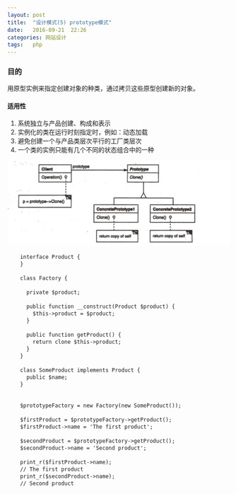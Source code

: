 ```yaml
---
layout: post
title:  "设计模式(5) prototype模式"
date:   2016-09-21  22:26
categories: 网站设计
tags:   php
---
```


###  目的

用原型实例来指定创建对象的种类，通过拷贝这些原型创建新的对象。

#### 适用性

1. 系统独立与产品创建、构成和表示
2. 实例化的类在运行时刻指定时，例如：动态加载
3. 避免创建一个与产品类层次平行的工厂类层次
4. 一个类的实例只能有几个不同的状态组合中的一种


![Prototype](/images/design_patterns/prototype.png)



        interface Product {
        }

        class Factory {

          private $product;

          public function __construct(Product $product) {
            $this->product = $product;
          }

          public function getProduct() {
            return clone $this->product;
          }
        }

        class SomeProduct implements Product {
          public $name;
        }


        $prototypeFactory = new Factory(new SomeProduct());

        $firstProduct = $prototypeFactory->getProduct();
        $firstProduct->name = 'The first product';

        $secondProduct = $prototypeFactory->getProduct();
        $secondProduct->name = 'Second product';

        print_r($firstProduct->name);
        // The first product
        print_r($secondProduct->name);
        // Second product
